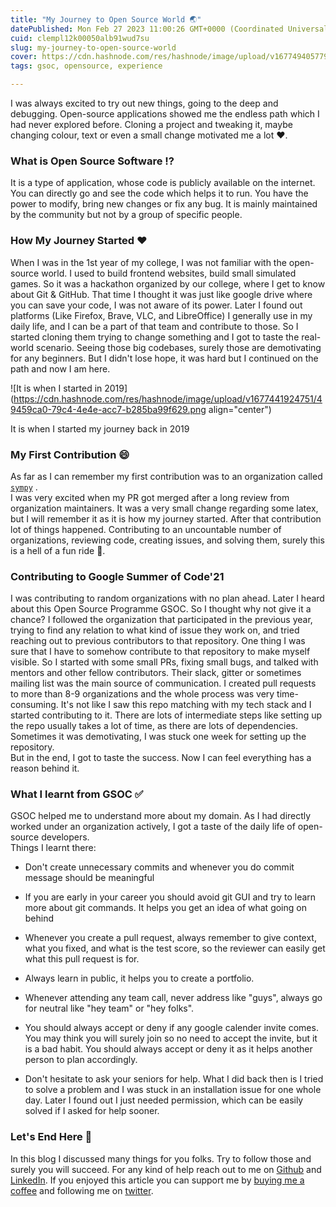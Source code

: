 ```yaml
---
title: "My Journey to Open Source World 🌏"
datePublished: Mon Feb 27 2023 11:00:26 GMT+0000 (Coordinated Universal Time)
cuid: clempl12k00050alb91wud7su
slug: my-journey-to-open-source-world
cover: https://cdn.hashnode.com/res/hashnode/image/upload/v1677494057797/2ccf3d4b-b6e9-4a65-90b0-943def2e7837.png
tags: gsoc, opensource, experience

---
```


I was always excited to try out new things, going to the deep and debugging. Open-source applications showed me the endless path which I had never explored before. Cloning a project and tweaking it, maybe changing colour, text or even a small change motivated me a lot ❤️.

### What is Open Source Software ⁉️

It is a type of application, whose code is publicly available on the internet. You can directly go and see the code which helps it to run. You have the power to modify, bring new changes or fix any bug. It is mainly maintained by the community but not by a group of specific people.

### How My Journey Started ❤️

When I was in the 1st year of my college, I was not familiar with the open-source world. I used to build frontend websites, build small simulated games. So it was a hackathon organized by our college, where I get to know about Git & GitHub. That time I thought it was just like google drive where you can save your code, I was not aware of its power. Later I found out platforms (Like Firefox, Brave, VLC, and LibreOffice) I generally use in my daily life, and I can be a part of that team and contribute to those. So I started cloning them trying to change something and I got to taste the real-world scenario. Seeing those big codebases, surely those are demotivating for any beginners. But I didn't lose hope, it was hard but I continued on the path and now I am here.

![It is when I started in 2019](https://cdn.hashnode.com/res/hashnode/image/upload/v1677441924751/49459ca0-79c4-4e4e-acc7-b285ba99f629.png align="center")

It is when I started my journey back in 2019

### My First Contribution 😄

As far as I can remember my first contribution was to an organization called [`sympy`](https://github.com/sympy) .  
I was very excited when my PR got merged after a long review from organization maintainers. It was a very small change regarding some latex, but I will remember it as it is how my journey started. After that contribution lot of things happened. Contributing to an uncountable number of organizations, reviewing code, creating issues, and solving them, surely this is a hell of a fun ride 🎢.

### Contributing to Google Summer of Code'21

I was contributing to random organizations with no plan ahead. Later I heard about this Open Source Programme GSOC. So I thought why not give it a chance? I followed the organization that participated in the previous year, trying to find any relation to what kind of issue they work on, and tried reaching out to previous contributors to that repository. One thing I was sure that I have to somehow contribute to that repository to make myself visible. So I started with some small PRs, fixing small bugs, and talked with mentors and other fellow contributors. Their slack, gitter or sometimes mailing list was the main source of communication. I created pull requests to more than 8-9 organizations and the whole process was very time-consuming. It's not like I saw this repo matching with my tech stack and I started contributing to it. There are lots of intermediate steps like setting up the repo usually takes a lot of time, as there are lots of dependencies. Sometimes it was demotivating, I was stuck one week for setting up the repository.  
But in the end, I got to taste the success. Now I can feel everything has a reason behind it.

### What I learnt from GSOC ✅

GSOC helped me to understand more about my domain. As I had directly worked under an organization actively, I got a taste of the daily life of open-source developers.  
Things I learnt there:

* Don't create unnecessary commits and whenever you do commit message should be meaningful
    
* If you are early in your career you should avoid git GUI and try to learn more about git commands. It helps you get an idea of what going on behind
    
* Whenever you create a pull request, always remember to give context, what you fixed, and what is the test score, so the reviewer can easily get what this pull request is for.
    
* Always learn in public, it helps you to create a portfolio.
    
* Whenever attending any team call, never address like "guys", always go for neutral like "hey team" or "hey folks".
    
* You should always accept or deny if any google calender invite comes. You may think you will surely join so no need to accept the invite, but it is a bad habit. You should always accept or deny it as it helps another person to plan accordingly.
    
* Don't hesitate to ask your seniors for help. What I did back then is I tried to solve a problem and I was stuck in an installation issue for one whole day. Later I found out I just needed permission, which can be easily solved if I asked for help sooner.
    

### Let's End Here 🤩

In this blog I discussed many things for you folks. Try to follow those and surely you will succeed. For any kind of help reach out to me on [Github](https://github.com/rijusougata13) and [LinkedIn](https://linkedin.com/in/rijusougata13). If you enjoyed this article you can support me by [buying me a coffee](https://www.buymeacoffee.com/rijusougata13) and following me on [twitter](https://twitter.com/rijusougata13).